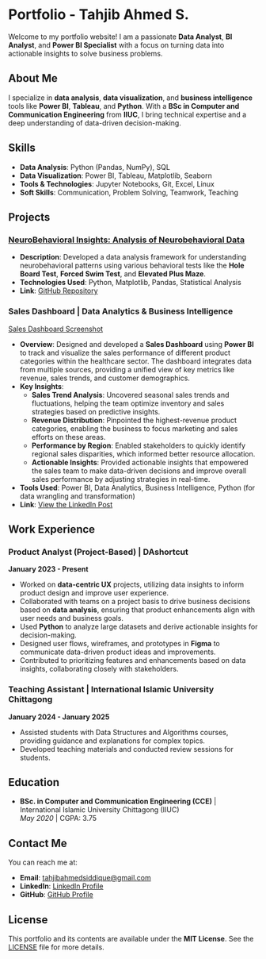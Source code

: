 # Portfolio - Tahjib Ahmed S.

Welcome to my portfolio website! I am a passionate **Data Analyst**, **BI Analyst**, and **Power BI Specialist** with a focus on turning data into actionable insights to solve business problems.

## About Me

I specialize in **data analysis**, **data visualization**, and **business intelligence** tools like **Power BI**, **Tableau**, and **Python**. With a **BSc in Computer and Communication Engineering** from **IIUC**, I bring technical expertise and a deep understanding of data-driven decision-making.

## Skills

- **Data Analysis**: Python (Pandas, NumPy), SQL
- **Data Visualization**: Power BI, Tableau, Matplotlib, Seaborn
- **Tools & Technologies**: Jupyter Notebooks, Git, Excel, Linux
- **Soft Skills**: Communication, Problem Solving, Teamwork, Teaching

## Projects

### [NeuroBehavioral Insights: Analysis of Neurobehavioral Data](https://github.com/tahjib07/NeuroBehavioral-Insights)
- **Description**: Developed a data analysis framework for understanding neurobehavioral patterns using various behavioral tests like the **Hole Board Test**, **Forced Swim Test**, and **Elevated Plus Maze**.
- **Technologies Used**: Python, Matplotlib, Pandas, Statistical Analysis
- **Link**: [GitHub Repository](https://github.com/tahjib07/NeuroBehavioral-Insights)
### Sales Dashboard | Data Analytics & Business Intelligence  

[Sales Dashboard Screenshot](/assets/img/sales_dashboard.jpeg)  
- **Overview**: Designed and developed a **Sales Dashboard** using **Power BI** to track and visualize the sales performance of different product categories within the healthcare sector. The dashboard integrates data from multiple sources, providing a unified view of key metrics like revenue, sales trends, and customer demographics.
- **Key Insights**:  
  - **Sales Trend Analysis**: Uncovered seasonal sales trends and fluctuations, helping the team optimize inventory and sales strategies based on predictive insights.
  - **Revenue Distribution**: Pinpointed the highest-revenue product categories, enabling the business to focus marketing and sales efforts on these areas.
  - **Performance by Region**: Enabled stakeholders to quickly identify regional sales disparities, which informed better resource allocation.
  - **Actionable Insights**: Provided actionable insights that empowered the sales team to make data-driven decisions and improve overall sales performance by adjusting strategies in real-time.
- **Tools Used**: Power BI, Data Analytics, Business Intelligence, Python (for data wrangling and transformation)  
- **Link**: [View the LinkedIn Post](https://www.linkedin.com/posts/tahjib07_dataanalytics-salesdashboard-businessintelligence-activity-7255249037111537664-kT1R?utm_source=social_share_send&utm_medium=member_desktop_web&rcm=ACoAADGRFAkB598hY192a-Dn42XQJH-JRqGtv80)



## Work Experience

### Product Analyst (Project-Based) | DAshortcut  
**January 2023 - Present**  
- Worked on **data-centric UX** projects, utilizing data insights to inform product design and improve user experience.  
- Collaborated with teams on a project basis to drive business decisions based on **data analysis**, ensuring that product enhancements align with user needs and business goals.  
- Used **Python** to analyze large datasets and derive actionable insights for decision-making.  
- Designed user flows, wireframes, and prototypes in **Figma** to communicate data-driven product ideas and improvements.  
- Contributed to prioritizing features and enhancements based on data insights, collaborating closely with stakeholders.

### Teaching Assistant | International Islamic University Chittagong
**January 2024 - January 2025**
- Assisted students with Data Structures and Algorithms courses, providing guidance and explanations for complex topics.
- Developed teaching materials and conducted review sessions for students.

## Education

- **BSc. in Computer and Communication Engineering (CCE)** | International Islamic University Chittagong (IIUC)  
  _May 2020_ | CGPA: 3.75

## Contact Me

You can reach me at:

- **Email**: [tahjibahmedsiddique@gmail.com](mailto:tahjibahmedsiddique@gmail.com)
- **LinkedIn**: [LinkedIn Profile](https://www.linkedin.com/in/tahjib07)
- **GitHub**: [GitHub Profile](https://github.com/tahjib07)

## License

This portfolio and its contents are available under the **MIT License**. See the [LICENSE](LICENSE) file for more details.
